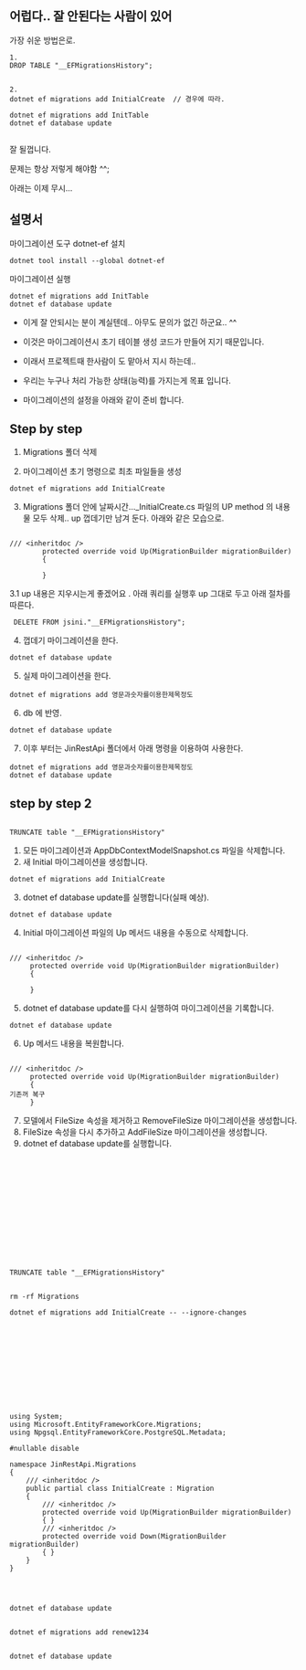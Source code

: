 ## 어럽다.. 잘 안된다는 사람이 있어

가장 쉬운 방법은로.

```
1.
DROP TABLE "__EFMigrationsHistory";


2.
dotnet ef migrations add InitialCreate  // 경우에 따라.

dotnet ef migrations add InitTable
dotnet ef database update


```

잘 될껍니다.

문제는 항상 저렇게 해야함 ^^;

아래는 이제 무시...

## 설명서

마이그레이션 도구 dotnet-ef 설치

```
dotnet tool install --global dotnet-ef

```

마이그레이션 실행

```
dotnet ef migrations add InitTable
dotnet ef database update

```

- 이게 잘 안되시는 분이 계실텐데.. 아무도 문의가 없긴 하군요.. ^^

- 이것은 마이그레이션시 초기 테이블 생성 코드가 만들어 지기 때문입니다.
- 이래서 프로젝트때 한사람이 도 맡아서 지시 하는데..
- 우리는 누구나 처리 가능한 상태(능력)를 가지는게 목표 입니다.

- 마이그레이션의 설정을 아래와 같이 준비 합니다.

## Step by step

1. Migrations 폴더 삭제

2. 마이그레이션 초기 명령으로 최초 파일들을 생성

```
dotnet ef migrations add InitialCreate
```

3. Migrations 폴더 안에 날짜시간...\_InitialCreate.cs 파일의 UP method 의 내용물 모두 삭제.. up 껍데기만 남겨 둔다.
   아래와 같은 모습으로.

```

/// <inheritdoc />
        protected override void Up(MigrationBuilder migrationBuilder)
        {

        }
```

3.1 up 내용은 지우시는게 좋겠어요 . 아래 쿼리를 실행후 up 그대로 두고 아래 절차를 따른다.

```
 DELETE FROM jsini."__EFMigrationsHistory";
```

4. 껍데기 마이그레이션을 한다.

```
dotnet ef database update
```

5. 실제 마이그레이션을 한다.

```
dotnet ef migrations add 영문과숫자를이용한제목정도
```

6. db 에 반영.

```
dotnet ef database update
```

7. 이후 부터는 JinRestApi 폴더에서 아래 명령을 이용하여 사용한다.

```
dotnet ef migrations add 영문과숫자를이용한제목정도
dotnet ef database update

```

## step by step 2

```

TRUNCATE table "__EFMigrationsHistory"

```

1. 모든 마이그레이션과 AppDbContextModelSnapshot.cs 파일을 삭제합니다.
2. 새 Initial 마이그레이션을 생성합니다.

```
dotnet ef migrations add InitialCreate
```

3.  dotnet ef database update를 실행합니다(실패 예상).

```
dotnet ef database update
```

4.  Initial 마이그레이션 파일의 Up 메서드 내용을 수동으로 삭제합니다.

```

/// <inheritdoc />
     protected override void Up(MigrationBuilder migrationBuilder)
     {

     }
```

5.  dotnet ef database update를 다시 실행하여 마이그레이션을 기록합니다.

```
dotnet ef database update
```

6.  Up 메서드 내용을 복원합니다.

```

/// <inheritdoc />
     protected override void Up(MigrationBuilder migrationBuilder)
     {
기존꺼 복구
     }
```

7.  모델에서 FileSize 속성을 제거하고 RemoveFileSize 마이그레이션을 생성합니다.
8.  FileSize 속성을 다시 추가하고 AddFileSize 마이그레이션을 생성합니다.
9.  dotnet ef database update를 실행합니다.

```














TRUNCATE table "__EFMigrationsHistory"


rm -rf Migrations

dotnet ef migrations add InitialCreate -- --ignore-changes












using System;
using Microsoft.EntityFrameworkCore.Migrations;
using Npgsql.EntityFrameworkCore.PostgreSQL.Metadata;

#nullable disable

namespace JinRestApi.Migrations
{
    /// <inheritdoc />
    public partial class InitialCreate : Migration
    {
        /// <inheritdoc />
        protected override void Up(MigrationBuilder migrationBuilder)
        { }
        /// <inheritdoc />
        protected override void Down(MigrationBuilder migrationBuilder)
        { }
    }
}




dotnet ef database update


dotnet ef migrations add renew1234


dotnet ef database update


```
